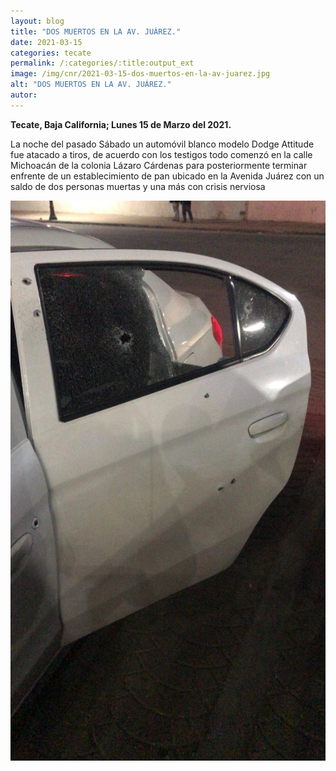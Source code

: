 ```yaml
---
layout: blog
title: "DOS MUERTOS EN LA AV. JUÁREZ."
date: 2021-03-15
categories: tecate
permalink: /:categories/:title:output_ext
image: /img/cnr/2021-03-15-dos-muertos-en-la-av-juarez.jpg
alt: "DOS MUERTOS EN LA AV. JUÁREZ."
autor:
---
```


**Tecate, Baja California; Lunes 15 de Marzo del 2021.** 

La noche del pasado Sábado un automóvil blanco modelo Dodge Attitude fue atacado a tiros, de acuerdo con los testigos todo comenzó en la calle Michoacán de la colonia Lázaro Cárdenas para posteriormente terminar enfrente de un establecimiento de pan ubicado en la Avenida Juárez con un saldo de dos personas muertas y una más con crisis nerviosa

<div id="carouselExampleSlidesOnly" class="carousel slide" data-ride="carousel">
  <div class="carousel-inner">
    <div class="carousel-item active">
       <img class="d-block w-100" src="/img/cnr/2021-03-15-dos-muertos-en-la-av-juarez.jpg" loading="lazy"  alt="DOS MUERTOS EN LA AV. JUÁREZ.">
    </div>
  </div>
</div>